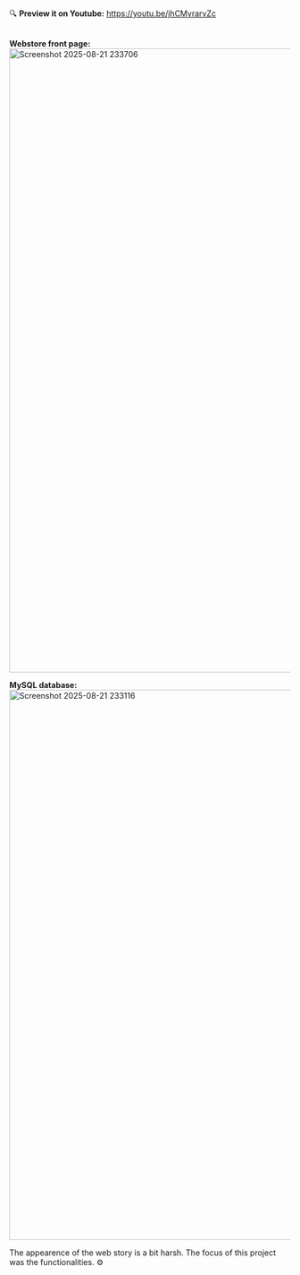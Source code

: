 🔍 **Preview it on Youtube:** https://youtu.be/jhCMyrarvZc
<br><br>





**Webstore front page:**
<img width="1163" height="1116" alt="Screenshot 2025-08-21 233706" src="https://github.com/user-attachments/assets/591a2f65-7108-4745-aa03-3328167a5a8f" />
<br>


**MySQL database:**
<img width="1328" height="984" alt="Screenshot 2025-08-21 233116" src="https://github.com/user-attachments/assets/909231c3-14ea-4acc-a903-c71e0864072b" />
<br>


The appearence of the web story is a bit harsh. The focus of this project was the functionalities. ⚙️
